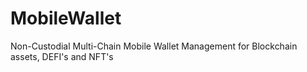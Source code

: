 # MobileWallet
Non-Custodial Multi-Chain Mobile Wallet Management for Blockchain assets, DEFI's and NFT's
